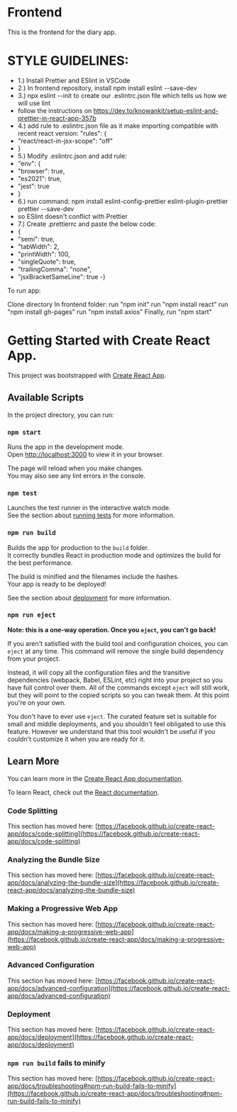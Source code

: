# Frontend

This is the frontend for the diary app.

# STYLE GUIDELINES:

- 1.) Install Prettier and ESlint in VSCode
- 2.) In frontend repository, install npm install eslint --save-dev
- 3.) npx eslint --init to create our .eslintrc.json file which tells us how we will use lint
- follow the instructions on https://dev.to/knowankit/setup-eslint-and-prettier-in-react-app-357b
- 4.) add rule to .eslintrc.json file as it make importing compatible with recent react version: "rules": {
- "react/react-in-jsx-scope": "off"
- }
- 5.) Modify .eslintrc.json and add rule:
- "env": {
- "browser": true,
- "es2021": true,
- "jest": true
- }
- 6.) run command: npm install eslint-config-prettier eslint-plugin-prettier prettier --save-dev
- so ESlint doesn't conflict with Prettier
- 7.) Create .prettierrc and paste the below code:
- {
- "semi": true,
- "tabWidth": 2,
- "printWidth": 100,
- "singleQuote": true,
- "trailingComma": "none",
- "jsxBracketSameLine": true
  -}

To run app:

Clone directory
In frontend folder:
run "npm init"
run "npm install react"
run "npm install gh-pages"
run "npm install axios"
Finally, run "npm start"

# Getting Started with Create React App.

This project was bootstrapped with [Create React App](https://github.com/facebook/create-react-app).

## Available Scripts

In the project directory, you can run:

### `npm start`

Runs the app in the development mode.\
Open [http://localhost:3000](http://localhost:3000) to view it in your browser.

The page will reload when you make changes.\
You may also see any lint errors in the console.

### `npm test`

Launches the test runner in the interactive watch mode.\
See the section about [running tests](https://facebook.github.io/create-react-app/docs/running-tests) for more information.

### `npm run build`

Builds the app for production to the `build` folder.\
It correctly bundles React in production mode and optimizes the build for the best performance.

The build is minified and the filenames include the hashes.\
Your app is ready to be deployed!

See the section about [deployment](https://facebook.github.io/create-react-app/docs/deployment) for more information.

### `npm run eject`

**Note: this is a one-way operation. Once you `eject`, you can't go back!**

If you aren't satisfied with the build tool and configuration choices, you can `eject` at any time. This command will remove the single build dependency from your project.

Instead, it will copy all the configuration files and the transitive dependencies (webpack, Babel, ESLint, etc) right into your project so you have full control over them. All of the commands except `eject` will still work, but they will point to the copied scripts so you can tweak them. At this point you're on your own.

You don't have to ever use `eject`. The curated feature set is suitable for small and middle deployments, and you shouldn't feel obligated to use this feature. However we understand that this tool wouldn't be useful if you couldn't customize it when you are ready for it.

## Learn More

You can learn more in the [Create React App documentation](https://facebook.github.io/create-react-app/docs/getting-started).

To learn React, check out the [React documentation](https://reactjs.org/).

### Code Splitting

This section has moved here: [https://facebook.github.io/create-react-app/docs/code-splitting](https://facebook.github.io/create-react-app/docs/code-splitting)

### Analyzing the Bundle Size

This section has moved here: [https://facebook.github.io/create-react-app/docs/analyzing-the-bundle-size](https://facebook.github.io/create-react-app/docs/analyzing-the-bundle-size)

### Making a Progressive Web App

This section has moved here: [https://facebook.github.io/create-react-app/docs/making-a-progressive-web-app](https://facebook.github.io/create-react-app/docs/making-a-progressive-web-app)

### Advanced Configuration

This section has moved here: [https://facebook.github.io/create-react-app/docs/advanced-configuration](https://facebook.github.io/create-react-app/docs/advanced-configuration)

### Deployment

This section has moved here: [https://facebook.github.io/create-react-app/docs/deployment](https://facebook.github.io/create-react-app/docs/deployment)

### `npm run build` fails to minify

This section has moved here: [https://facebook.github.io/create-react-app/docs/troubleshooting#npm-run-build-fails-to-minify](https://facebook.github.io/create-react-app/docs/troubleshooting#npm-run-build-fails-to-minify)

